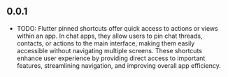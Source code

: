 ## 0.0.1

* TODO: Flutter pinned shortcuts offer quick access to actions or views within an app. In chat apps, they allow users to pin chat threads, contacts, or actions to the main interface, making them easily accessible without navigating multiple screens. These shortcuts enhance user experience by providing direct access to important features, streamlining navigation, and improving overall app efficiency.
